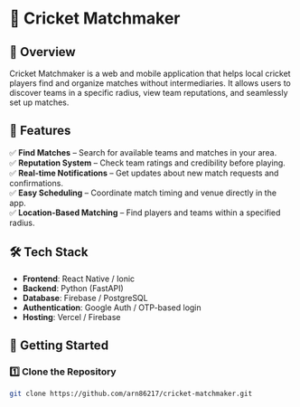 # 🏏 Cricket Matchmaker

## 📌 Overview  
Cricket Matchmaker is a web and mobile application that helps local cricket players find and organize matches without intermediaries. It allows users to discover teams in a specific radius, view team reputations, and seamlessly set up matches.

## 🎯 Features  
✅ **Find Matches** – Search for available teams and matches in your area.  
✅ **Reputation System** – Check team ratings and credibility before playing.  
✅ **Real-time Notifications** – Get updates about new match requests and confirmations.  
✅ **Easy Scheduling** – Coordinate match timing and venue directly in the app.  
✅ **Location-Based Matching** – Find players and teams within a specified radius.  

## 🛠️ Tech Stack  
- **Frontend**: React Native / Ionic  
- **Backend**:  Python (FastAPI)  
- **Database**: Firebase / PostgreSQL  
- **Authentication**: Google Auth / OTP-based login  
- **Hosting**: Vercel / Firebase  

## 🚀 Getting Started  

### 1️⃣ Clone the Repository  
```sh
git clone https://github.com/arn86217/cricket-matchmaker.git


